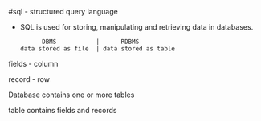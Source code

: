 #sql - structured query language

* SQL is used for storing, manipulating and retrieving data in databases.

            DBMS           |      RDBMS
      data stored as file  | data stored as table
   
fields - column

record - row

Database contains one or more tables

table contains fields and records
 
 
